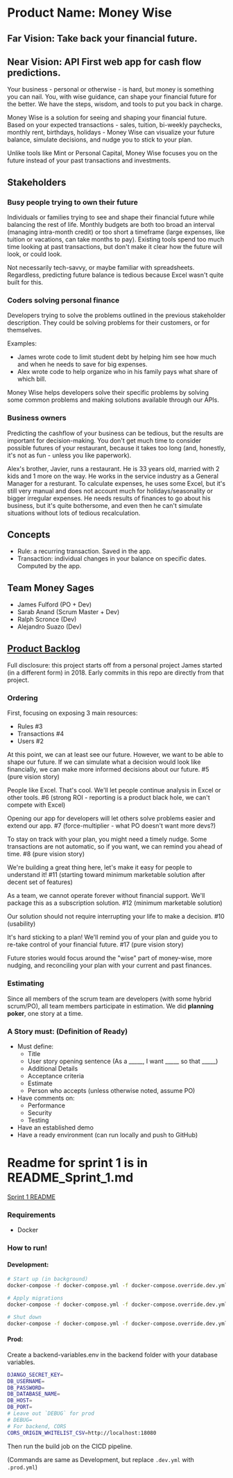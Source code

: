 # Product Name: Money Wise

## Far Vision: Take back your financial future.

## Near Vision: API First web app for cash flow predictions.

Your business - personal or otherwise - is hard, but money is something you can nail. You, with wise guidance, can shape your financial future for the better. We have the steps, wisdom, and tools to put you back in charge.

Money Wise is a solution for seeing and shaping your financial future. Based on your expected transactions - sales, tuition, bi-weekly paychecks, monthly rent, birthdays, holidays - Money Wise can visualize your future balance, simulate decisions, and nudge you to stick to your plan.

Unlike tools like Mint or Personal Capital, Money Wise focuses you on the future instead of your past transactions and investments.

## Stakeholders

### Busy people trying to own their future

Individuals or families trying to see and shape their financial future while balancing the rest of life. Monthly budgets are both too broad an interval (managing intra-month credit) or too short a timeframe (large expenses, like tuition or vacations, can take months to pay). Existing tools spend too much time looking at past transactions, but don't make it clear how the future will look, or could look.

Not necessarily tech-savvy, or maybe familiar with spreadsheets. Regardless, predicting future balance is tedious because Excel wasn't quite built for this.

### Coders solving personal finance

Developers trying to solve the problems outlined in the previous stakeholder description. They could be solving problems for their customers, or for themselves.

Examples:
- James wrote code to limit student debt by helping him see how much and when he needs to save for big expenses.
- Alex wrote code to help organize who in his family pays what share of which bill.

Money Wise helps developers solve their specific problems by solving some common problems and making solutions available through our APIs.

### Business owners

Predicting the cashflow of your business can be tedious, but the results are important for decision-making. You don't get much time to consider possible futures of your restaurant, because it takes too long (and, honestly, it's not as fun - unless you like paperwork).

Alex's brother, Javier, runs a restaurant. He is 33 years old, married with 2 kids and 1 more on the way. He works in the service industry as a General Manager for a resturant. To calculate expenses, he uses some Excel, but it's still very manual and does not account much for holidays/seasonality or bigger irregular expenses. He needs results of finances to go about his business, but it's quite bothersome, and even then he can't simulate situations without lots of tedious recalculation.

## Concepts

- Rule: a recurring transaction. Saved in the app.
- Transaction: individual changes in your balance on specific dates. Computed by the app.

## Team Money Sages

- James Fulford (PO + Dev)
- Sarab Anand (Scrum Master + Dev)
- Ralph Scronce (Dev)
- Alejandro Suazo (Dev)

## [Product Backlog](https://app.zenhub.com/workspaces/moneywise2020-5f984e412accf2001e9acc9c/board?repos=307744600)

Full disclosure: this project starts off from a personal project James started (in a different form) in 2018. Early commits in this repo are directly from that project.

### Ordering

First, focusing on exposing 3 main resources:

- Rules #3
- Transactions #4
- Users #2

At this point, we can at least see our future. However, we want to be able to shape our future. If we can simulate what a decision would look like financially, we can make more informed decisions about our future. #5 (pure vision story)

People like Excel. That's cool. We'll let people continue analysis in Excel or other tools. #6 (strong ROI - reporting is a product black hole, we can't compete with Excel)

Opening our app for developers will let others solve problems easier and extend our app. #7 (force-multiplier - what PO doesn't want more devs?)

To stay on track with your plan, you might need a timely nudge. Some transactions are not automatic, so if you want, we can remind you ahead of time. #8 (pure vision story)

We're building a great thing here, let's make it easy for people to understand it! #11 (starting toward minimum marketable solution after decent set of features)

As a team, we cannot operate forever without financial support. We'll package this as a subscription solution. #12 (minimum marketable solution)

Our solution should not require interrupting your life to make a decision. #10 (usability)

It's hard sticking to a plan! We'll remind you of your plan and guide you to re-take control of your financial future. #17 (pure vision story)

Future stories would focus around the "wise" part of money-wise, more nudging, and reconciling your plan with your current and past finances.

### Estimating

Since all members of the scrum team are developers (with some hybrid scrum/PO), all team members participate in estimation. We did **planning poker**, one story at a time.

### A Story must: (Definition of Ready)

- Must define:
  - Title
  - User story opening sentence (As a _____, I want _____ so that _____)
  - Additional Details
  - Acceptance criteria
  - Estimate
  - Person who accepts (unless otherwise noted, assume PO)
- Have comments on:
  - Performance
  - Security
  - Testing
- Have an established demo
- Have a ready environment (can run locally and push to GitHub)


# Readme for sprint 1 is in README_Sprint_1.md
[Sprint 1 README](README_Sprint_1.md)


### Requirements
- Docker

### How to run!
#### Development:
```bash
# Start up (in background)
docker-compose -f docker-compose.yml -f docker-compose.override.dev.yml up -d

# Apply migrations
docker-compose -f docker-compose.yml -f docker-compose.override.dev.yml exec moneywise-backend python manage.py migrate

# Shut down
docker-compose -f docker-compose.yml -f docker-compose.override.dev.yml down
```

#### Prod:

Create a backend-variables.env in the backend folder with your database variables.
```bash
DJANGO_SECRET_KEY=
DB_USERNAME=
DB_PASSWORD=
DB_DATABASE_NAME=
DB_HOST=
DB_PORT=
# Leave out `DEBUG` for prod
# DEBUG=
# For backend, CORS
CORS_ORIGIN_WHITELIST_CSV=http://localhost:18080
```

Then run the build job on the CICD pipeline. 

(Commands are same as Development, but replace `.dev.yml` with `.prod.yml`)
